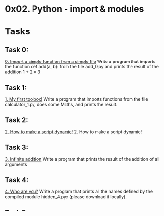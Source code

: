 # 0x02. Python - import & modules

# Tasks

## Task 0:
[0. Import a simple function from a simple file](0-add.py)
Write a program that imports the function def add(a, b): from the file add_0.py and prints the result of the addition 1 + 2 = 3

## Task 1:
[1. My first toolbox!](1-calculation.py)
Write a program that imports functions from the file calculator_1.py, does some Maths, and prints the result.

## Task 2:
[2. How to make a script dynamic!](2-args.py)
2. How to make a script dynamic!

## Task 3:
[3. Infinite addition](3-infinite_add.py)
Write a program that prints the result of the addition of all arguments

## Task 4:
[4. Who are you?](4-hidden_discovery.py)
Write a program that prints all the names defined by the compiled module hidden_4.pyc (please download it locally).

## Task 5:
[5. Everything can be imported](5-variable_load.py)
Write a program that imports the variable a from the file variable_load_5.py and prints its value.

## Task 6:
[6. Build my own calculator!](100-my_calculator.py)
Write a program that imports all functions from the file calculator_1.py and handles basic operations.

## Task 7:
[7. Easy print](101-easy_print.py)
Write a program that prints #pythoniscool, followed by a new line, in the standard output.
Your program should be maximum 2 lines long
You are not allowed to use print or eval or open or import sys in your file 101-easy_print.py

## Task 8:
[8. ByteCode -> Python #3](102-magic_calculation.py)
Write the Python function def magic_calculation(a, b): that does exactly the same as the given Python bytecode:

## Task 9:
[9. Fast alphabet](103-fast_alphabet.py)
Write a program that prints the alphabet in uppercase, followed by a new line.
